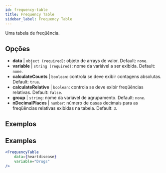 ```yaml
---
id: frequency-table
title: Frequency Table
sidebar_label: Frequency Table
---
```


Uma tabela de freqüência.

## Opções

* __data__ | `object (required)`: objeto de arrays de valor. Default: `none`.
* __variable__ | `string (required)`: nome da variável a ser exibida. Default: `none`.
* __calculateCounts__ | `boolean`: controla se deve exibir contagens absolutas. Default: `true`.
* __calculateRelative__ | `boolean`: controla se deve exibir freqüências relativas. Default: `false`.
* __group__ | `string`: nome da variável de agrupamento. Default: `none`.
* __nDecimalPlaces__ | `number`: número de casas decimais para as freqüências relativas exibidas na tabela. Default: `3`.


## Exemplos

## Examples

```jsx live
<FrequencyTable
    data={heartdisease} 
    variable="Drugs"
/>
```
